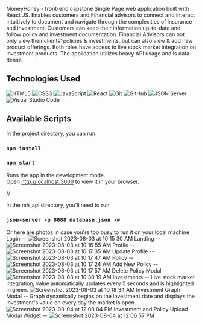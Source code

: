 MoneyHoney - front-end capstone Single Page web application built with React JS. Enables customers and Financial advisors to connect and interact intuitively to document and navigate through the complexities of insurance and investment.
Customers can keep their information up-to-date and follow policy and investment documentation. 
Financial Advisors can not only view their clients’ policies & investments, but can also view & add new product offerings. Both roles have access to live stock market integration on investment products. The application utilizes heavy API usage and is data-dense.

## Technologies Used

 ![HTML5](https://img.shields.io/badge/html5%20-%23E34F26.svg?&style=for-the-badge&logo=html5&logoColor=white) ![CSS3](https://img.shields.io/badge/css3%20-%231572B6.svg?&style=for-the-badge&logo=css3&logoColor=white) ![JavaScript](https://img.shields.io/badge/javascript%20-%23323330.svg?&style=for-the-badge&logo=javascript&logoColor=%23F7DF1E) ![React](https://img.shields.io/badge/react%20-%2320232a.svg?&style=for-the-badge&logo=react&logoColor=%2361DAFB) ![Git](https://img.shields.io/badge/git%20-%23F05033.svg?&style=for-the-badge&logo=git&logoColor=white) ![GitHub](https://img.shields.io/badge/github%20-%23121011.svg?&style=for-the-badge&logo=github&logoColor=white) ![JSON Server](https://img.shields.io/badge/JSON_Server%20-%232a2e2a.svg?&style=for-the-badge&logo=JSON&logoColor=white) ![Visual Studio Code](https://img.shields.io/badge/VSCode%20-%23007ACC.svg?&style=for-the-badge&logo=visual-studio-code&logoColor=white)

## Available Scripts

In the project directory, you can run:

### `npm install`
### `npm start`

Runs the app in the development mode.\
Open [http://localhost:3000](http://localhost:3000) to view it in your browser.

//

In the mh_api directory, you'll need to run:
### `json-server -p 8088 database.json -w`

Or here are photos in case you're too busy to run it on your local machine
Login --
![Screenshot 2023-08-03 at 10 15 30 AM](https://github.com/jonathanvanduyne/capstone_money-honeys/assets/126512504/a282ce66-c772-4c25-80af-dd233f9a09fc)
Landing --
![Screenshot 2023-08-03 at 10 16 55 AM](https://github.com/jonathanvanduyne/capstone_money-honeys/assets/126512504/13fca13d-a17c-4589-b7a3-b7b0035e2fb1)
Profile --
![Screenshot 2023-08-03 at 10 17 35 AM](https://github.com/jonathanvanduyne/capstone_money-honeys/assets/126512504/18df5973-359b-431c-94cf-e0e94716c3bf)
Update Profile --
![Screenshot 2023-08-03 at 10 17 47 AM](https://github.com/jonathanvanduyne/capstone_money-honeys/assets/126512504/5a3b290a-8938-4f81-96e4-4e1686b0569c)
Policy --
![Screenshot 2023-08-03 at 10 17 24 AM](https://github.com/jonathanvanduyne/capstone_money-honeys/assets/126512504/2145052b-3c07-4cf8-8f67-5ba8e3efb614)
Add New Policy --
![Screenshot 2023-08-03 at 10 17 57 AM](https://github.com/jonathanvanduyne/capstone_money-honeys/assets/126512504/8f22a7dc-e27f-4c95-abb7-a9b928fffc23)
Delete Policy Modal --
![Screenshot 2023-08-03 at 10 30 19 AM](https://github.com/jonathanvanduyne/capstone_money-honeys/assets/126512504/f6608400-f56b-4725-8572-44b524330533)
Investments -- Live stock market integration, value automatically updates every 5 seconds and is highlighted in green.
![Screenshot 2023-08-03 at 10 18 34 AM](https://github.com/jonathanvanduyne/capstone_money-honeys/assets/126512504/5c7827a7-b35a-4b4a-8de9-c1a0edda96ba)
Investment Graph Modal -- Graph dynamically begins on the investment date and displays the investment's value on every day the market is open.
![Screenshot 2023-08-04 at 12 08 04 PM](https://github.com/jonathanvanduyne/capstone_money-honeys/assets/126512504/82abe8c5-bf78-4f57-92f2-bdc07d3de2cd)
Investment and Policy Upload Modal Widget --
![Screenshot 2023-08-04 at 12 06 57 PM](https://github.com/jonathanvanduyne/capstone_money-honeys/assets/126512504/a45bede2-a937-42e3-9265-e9c583cc3208)
